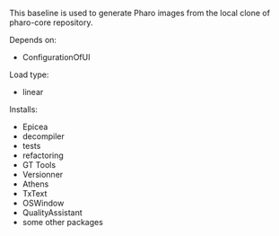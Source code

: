 This baseline is used to generate Pharo images from the local clone of pharo-core repository. 

Depends on:
- ConfigurationOfUI

Load type: 
- linear

Installs:
- Epicea
- decompiler
- tests
- refactoring
- GT Tools
- Versionner
- Athens
- TxText
- OSWindow
- QualityAssistant
- some other packages
 